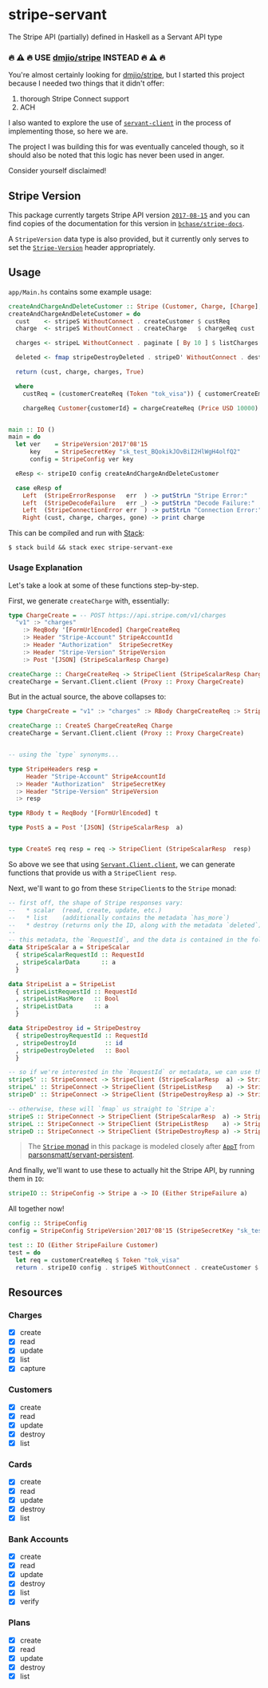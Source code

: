 # stripe-servant

The Stripe API (partially) defined in Haskell as a Servant API type


### :fire: :warning: :fire: USE [dmjio/stripe](https://github.com/dmjio/stripe) INSTEAD :fire: :warning: :fire:

You're almost certainly looking for [dmjio/stripe](https://github.com/dmjio/stripe), but I started this project because I needed two things that it didn't offer:

1. thorough Stripe Connect support
2. ACH

I also wanted to explore the use of [`servant-client`](https://hackage.haskell.org/package/servant-client) in the process of implementing those, so here we are.

The project I was building this for was eventually canceled though, so it should also be noted that this logic has never been used in anger.

Consider yourself disclaimed!


## Stripe Version

This package currently targets Stripe API version [`2017-08-15`](https://stripe.com/docs/upgrades#2017-08-15) and you can find copies of the documentation for this version in [`bchase/stripe-docs`](https://github.com/bchase/stripe-docs/tree/master/v2017-08-15).

A `StripeVersion` data type is also provided, but it currently only serves to set the [`Stripe-Version`](https://stripe.com/docs/api#versioning) header appropriately.


## Usage

`app/Main.hs` contains some example usage:

```haskell
createAndChargeAndDeleteCustomer :: Stripe (Customer, Charge, [Charge], Bool)
createAndChargeAndDeleteCustomer = do
  cust    <- stripeS WithoutConnect . createCustomer $ custReq
  charge  <- stripeS WithoutConnect . createCharge   $ chargeReq cust

  charges <- stripeL WithoutConnect . paginate [ By 10 ] $ listCharges

  deleted <- fmap stripeDestroyDeleted . stripeD' WithoutConnect . destroyCustomer $ customerId cust

  return (cust, charge, charges, True)

  where
    custReq = (customerCreateReq (Token "tok_visa")) { customerCreateEmail = Just "test@example.com" }

    chargeReq Customer{customerId} = chargeCreateReq (Price USD 10000) (PCustomer customerId)


main :: IO ()
main = do
  let ver    = StripeVersion'2017'08'15
      key    = StripeSecretKey "sk_test_BQokikJOvBiI2HlWgH4olfQ2"
      config = StripeConfig ver key

  eResp <- stripeIO config createAndChargeAndDeleteCustomer

  case eResp of
    Left  (StripeErrorResponse   err  ) -> putStrLn "Stripe Error:"     >> print err
    Left  (StripeDecodeFailure   err _) -> putStrLn "Decode Failure:"   >> print err
    Left  (StripeConnectionError err  ) -> putStrLn "Connection Error:" >> print err
    Right (cust, charge, charges, gone) -> print charge
```

This can be compiled and run with [Stack](https://docs.haskellstack.org/en/stable/README/):

```
$ stack build && stack exec stripe-servant-exe
```


### Usage Explanation

Let's take a look at some of these functions step-by-step.

First, we generate `createCharge` with, essentially:

```haskell
type ChargeCreate = -- POST https://api.stripe.com/v1/charges
  "v1" :> "charges"
    :> ReqBody '[FormUrlEncoded] ChargeCreateReq
    :> Header "Stripe-Account" StripeAccountId
    :> Header "Authorization"  StripeSecretKey
    :> Header "Stripe-Version" StripeVersion
    :> Post '[JSON] (StripeScalarResp Charge)

createCharge :: ChargeCreateReq -> StripeClient (StripeScalarResp Charge)
createCharge = Servant.Client.client (Proxy :: Proxy ChargeCreate)
```


But in the actual source, the above collapses to:

```haskell
type ChargeCreate = "v1" :> "charges" :> RBody ChargeCreateReq :> StripeHeaders (PostS Charge)

createCharge :: CreateS ChargeCreateReq Charge
createCharge = Servant.Client.client (Proxy :: Proxy ChargeCreate)


-- using the `type` synonyms...

type StripeHeaders resp =
     Header "Stripe-Account" StripeAccountId
  :> Header "Authorization"  StripeSecretKey
  :> Header "Stripe-Version" StripeVersion
  :> resp

type RBody t = ReqBody '[FormUrlEncoded] t

type PostS a = Post '[JSON] (StripeScalarResp  a)


type CreateS req resp = req -> StripeClient (StripeScalarResp  resp)
```


So above we see that using [`Servant.Client.client`](https://hackage.haskell.org/package/servant-client-0.13.0.1/docs/Servant-Client.html#v:client), we can generate functions that provide us with a `StripeClient resp`.

Next, we'll want to go from these `StripeClient`s to the `Stripe` monad:

```haskell
-- first off, the shape of Stripe responses vary:
--   * scalar  (read, create, update, etc.)
--   * list    (additionally contains the metadata `has_more`)
--   * destroy (returns only the ID, along with the metadata `deleted`)
--
-- this metadata, the `RequestId`, and the data is contained in the following types:
data StripeScalar a = StripeScalar
  { stripeScalarRequestId :: RequestId
  , stripeScalarData      :: a
  }

data StripeList a = StripeList
  { stripeListRequestId :: RequestId
  , stripeListHasMore   :: Bool
  , stripeListData      :: a
  }

data StripeDestroy id = StripeDestroy
  { stripeDestroyRequestId :: RequestId
  , stripeDestroyId        :: id
  , stripeDestroyDeleted   :: Bool
  }

-- so if we're interested in the `RequestId` or metadata, we can use these functions:
stripeS' :: StripeConnect -> StripeClient (StripeScalarResp  a) -> Stripe (StripeScalar  a)
stripeL' :: StripeConnect -> StripeClient (StripeListResp    a) -> Stripe (StripeList    a)
stripeD' :: StripeConnect -> StripeClient (StripeDestroyResp a) -> Stripe (StripeDestroy a)

-- otherwise, these will `fmap` us straight to `Stripe a`:
stripeS :: StripeConnect -> StripeClient (StripeScalarResp  a) -> Stripe a
stripeL :: StripeConnect -> StripeClient (StripeListResp    a) -> Stripe a
stripeD :: StripeConnect -> StripeClient (StripeDestroyResp a) -> Stripe a
```

> The [`Stripe` monad](https://github.com/bchase/stripe-servant/blob/72535b1bc776b3b298a00277d9f068a5e6e43bfc/src/Stripe/Types.hs#L181-L182) in this package is modeled closely after [`AppT`](https://github.com/parsonsmatt/servant-persistent/blob/744e3960d23642466d9eca784853ac709e930360/src/Config.hs#L36-L40) from [parsonsmatt/servant-persistent](https://github.com/parsonsmatt/servant-persistent).

And finally, we'll want to use these to actually hit the Stripe API, by running them in `IO`:

```haskell
stripeIO :: StripeConfig -> Stripe a -> IO (Either StripeFailure a)
```

All together now!

```haskell
config :: StripeConfig
config = StripeConfig StripeVersion'2017'08'15 (StripeSecretKey "sk_test_BQokikJOvBiI2HlWgH4olfQ2")

test :: IO (Either StripeFailure Customer)
test = do
  let req = customerCreateReq $ Token "tok_visa"
  return . stripeIO config . stripeS WithoutConnect . createCustomer $ req
```


## Resources

### Charges

- [X] create
- [X] read
- [X] update
- [X] list
- [X] capture

### Customers

- [X] create
- [X] read
- [X] update
- [X] destroy
- [X] list

### Cards

- [X] create
- [X] read
- [X] update
- [X] destroy
- [X] list

### Bank Accounts

- [X] create
- [X] read
- [X] update
- [X] destroy
- [X] list
- [X] verify

### Plans

- [X] create
- [X] read
- [X] update
- [X] destroy
- [X] list
